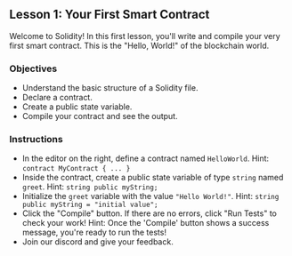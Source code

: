 ## Lesson 1: Your First Smart Contract

Welcome to Solidity! In this first lesson, you'll write and compile your very first smart contract. This is the "Hello, World!" of the blockchain world.

### Objectives

- Understand the basic structure of a Solidity file.
- Declare a contract.
- Create a public state variable.
- Compile your contract and see the output.


### Instructions

-   In the editor on the right, define a contract named `HelloWorld`.
    Hint: `contract MyContract { ... }`
-   Inside the contract, create a public state variable of type `string` named `greet`. 
    Hint: `string public myString;`
-   Initialize the `greet` variable with the value `"Hello World!"`.
    Hint: `string public myString = "initial value";`
-   Click the "Compile" button. If there are no errors, click "Run Tests" to check your work!
    Hint: Once the 'Compile' button shows a success message, you're ready to run the tests!
-   Join our discord and give your feedback.